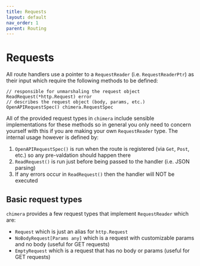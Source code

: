 ```yaml
---
title: Requests
layout: default
nav_order: 1
parent: Routing
---
```


# Requests
All route handlers use a pointer to a `RequestReader` (i.e. `RequestReaderPtr`) as their input which require the following methods to be defined:
```golang
// responsible for unmarshaling the request object
ReadRequest(*http.Request) error
// describes the request object (body, params, etc.)
OpenAPIRequestSpec() chimera.RequestSpec
```

All of the provided request types in `chimera` include sensible implementations for these methods so in general you only need to concern yourself with this if you are making your own `RequestReader` type.
The internal usage however is defined by:
1. `OpenAPIRequestSpec()` is run when the route is registered (via `Get`, `Post`, etc.) so any pre-valdation should happen there
2. `ReadRequest()` is run just before being passed to the handler (i.e. JSON parsing)
3. If any errors occur in `ReadRequest()` then the handler will NOT be executed

## Basic request types
`chimera` provides a few request types that implement `RequestReader` which are:
- `Request` which is just an alias for `http.Request`
- `NoBodyRequest[Params any]` which is a request with customizable params and no body (useful for GET requests)
- `EmptyRequest` which is a request that has no body or params (useful for GET requests)